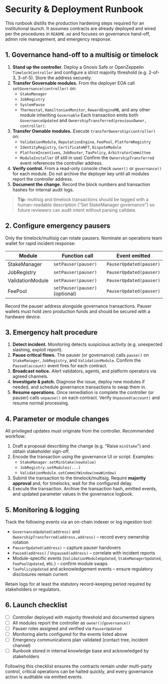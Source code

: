 # Security & Deployment Runbook

This runbook distills the production hardening steps required for an
institutional launch. It assumes contracts are already deployed and wired
per the procedures in `README.md` and focuses on governance hand-off,
admin role management, and emergency response.

## 1. Governance hand-off to a multisig or timelock

1. **Stand up the controller.** Deploy a Gnosis Safe or
   OpenZeppelin `TimelockController` and configure a strict majority
   threshold (e.g. 2-of-3, 3-of-5). Store the address securely.
2. **Transfer Governable modules.** From the deployer EOA call
   `setGovernance(controller)` on:
   - `StakeManager`
   - `JobRegistry`
   - `SystemPause`
   - `Thermostat`, `HamiltonianMonitor`, `RewardEngineMB`, and any other
     module inheriting `Governable`
   Each transaction emits both `GovernanceUpdated` and
   `OwnershipTransferred(previousOwner, controller)`.
3. **Transfer Ownable modules.** Execute `transferOwnership(controller)`
   on:
   - `ValidationModule`, `ReputationEngine`, `FeePool`, `PlatformRegistry`
   - `IdentityRegistry`, `CertificateNFT`, `DisputeModule`
   - `PlatformIncentives`, `JobRouter`, `TaxPolicy`, `ArbitratorCommittee`
   - `ModuleInstaller` (if still in use)
   Confirm the `OwnershipTransferred` event references the controller
   address.
4. **Verify control.** From a read-only console check `owner()` or
   `governance()` for each module. Do not archive the deployer key until
   all modules report the controller address.
5. **Document the change.** Record the block numbers and transaction
   hashes for internal audit logs.

> **Tip:** multisig and timelock transactions should be tagged with a
> human-readable description ("Set StakeManager governance") so future
> reviewers can audit intent without parsing calldata.

## 2. Configure emergency pausers

Only the timelock/multisig can rotate pausers. Nominate an operations
team wallet for rapid incident response:

| Module          | Function call                         | Event emitted             |
| --------------- | ------------------------------------- | ------------------------- |
| StakeManager    | `setPauser(pauser)`                   | `PauserUpdated(pauser)`   |
| JobRegistry     | `setPauser(pauser)`                   | `PauserUpdated(pauser)`   |
| ValidationModule| `setPauser(pauser)`                   | `PauserUpdated(pauser)`   |
| FeePool         | `setPauser(pauser)` (optional)        | `PauserUpdated(pauser)`   |

Record the pauser address alongside governance transactions. Pauser
wallets must hold zero production funds and should be secured with a
hardware device.

## 3. Emergency halt procedure

1. **Detect incident.** Monitoring detects suspicious activity (e.g.
   unexpected slashing, exploit report).
2. **Pause critical flows.** The pauser (or governance) calls `pause()` on
   `StakeManager`, `JobRegistry`, and `ValidationModule`. Confirm the
   `Paused(account)` event fires for each contract.
3. **Broadcast notice.** Alert validators, agents, and platform operators
   via agreed channels.
4. **Investigate & patch.** Diagnose the issue, deploy new modules if
   needed, and schedule governance transactions to swap them in.
5. **Resume operations.** Once remediation is complete the controller (or
   pauser) calls `unpause()` on each contract. Verify `Unpaused(account)`
   and resume normal processing.

## 4. Parameter or module changes

All privileged updates must originate from the controller. Recommended
workflow:

1. Draft a proposal describing the change (e.g. "Raise `minStake`") and
   obtain stakeholder sign-off.
2. Encode the transaction using the governance UI or script. Examples:
   - `StakeManager.setMinStake(newValue)`
   - `JobRegistry.setModules(...)`
   - `ValidationModule.setCommitWindow(newWindow)`
3. Submit the transaction to the timelock/multisig. Require **majority
   approval** and, for timelocks, wait for the configured delay.
4. Execute the transaction. Archive the transaction hash, emitted events,
   and updated parameter values in the governance logbook.

## 5. Monitoring & logging

Track the following events via an on-chain indexer or log ingestion tool:

- `GovernanceUpdated(address)` and `OwnershipTransferred(address,address)`
  – record every ownership rotation
- `PauserUpdated(address)` – capture pauser handovers
- `Paused(address)` / `Unpaused(address)` – correlate with incident
  reports
- Module-specific events (`ValidationModuleUpdated`,
  `StakeManagerUpdated`, `FeePoolUpdated`, etc.) – confirm module swaps
- `TaxPolicyUpdated` and acknowledgement events – ensure regulatory
  disclosures remain current

Retain logs for at least the statutory record-keeping period required by
stakeholders or regulators.

## 6. Launch checklist

- [ ] Controller deployed with majority threshold and documented signers
- [ ] All modules report the controller as `owner()`/`governance()`
- [ ] Pauser roles assigned and verified via `PauserUpdated`
- [ ] Monitoring alerts configured for the events listed above
- [ ] Emergency communications plan validated (contact tree, incident
      channel)
- [ ] Runbook stored in internal knowledge base and acknowledged by
      stakeholders

Following this checklist ensures the contracts remain under multi-party
control, critical operations can be halted quickly, and every governance
action is auditable via emitted events.
